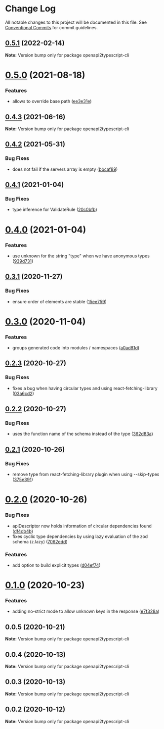 # Change Log

All notable changes to this project will be documented in this file.
See [Conventional Commits](https://conventionalcommits.org) for commit guidelines.

## [0.5.1](https://github.com/RedHatInsights/insights-common-typescript/compare/openapi2typescript-cli@0.5.0...openapi2typescript-cli@0.5.1) (2022-02-14)

**Note:** Version bump only for package openapi2typescript-cli





# [0.5.0](https://github.com/RedHatInsights/insights-common-typescript/compare/openapi2typescript-cli@0.4.3...openapi2typescript-cli@0.5.0) (2021-08-18)


### Features

* allows to override base path ([ee3e31e](https://github.com/RedHatInsights/insights-common-typescript/commit/ee3e31ee843f8fa216f4fdd9a22231b9640b5029))





## [0.4.3](https://github.com/RedHatInsights/insights-common-typescript/compare/openapi2typescript-cli@0.4.2...openapi2typescript-cli@0.4.3) (2021-06-16)

**Note:** Version bump only for package openapi2typescript-cli





## [0.4.2](https://github.com/RedHatInsights/insights-common-typescript/compare/openapi2typescript-cli@0.4.1...openapi2typescript-cli@0.4.2) (2021-05-31)


### Bug Fixes

* does not fail if the servers array is empty ([bbcaf89](https://github.com/RedHatInsights/insights-common-typescript/commit/bbcaf89242b9262c8a726436962eab138d3ed1ca))





## [0.4.1](https://github.com/RedHatInsights/insights-common-typescript/compare/openapi2typescript-cli@0.4.0...openapi2typescript-cli@0.4.1) (2021-01-04)


### Bug Fixes

* type inference for ValidateRule ([20c0bfb](https://github.com/RedHatInsights/insights-common-typescript/commit/20c0bfbedb8eb065d0dcf50f91cfe29afec1ec70))





# [0.4.0](https://github.com/RedHatInsights/insights-common-typescript/compare/openapi2typescript-cli@0.3.1...openapi2typescript-cli@0.4.0) (2021-01-04)


### Features

* use unknown for the string "type" when we have anonymous types ([939d731](https://github.com/RedHatInsights/insights-common-typescript/commit/939d731eefb395f74af6447d4bc426611d8d83a2))





## [0.3.1](https://github.com/RedHatInsights/insights-common-typescript/compare/openapi2typescript-cli@0.3.0...openapi2typescript-cli@0.3.1) (2020-11-27)


### Bug Fixes

* ensure order of elements are stable ([15ee759](https://github.com/RedHatInsights/insights-common-typescript/commit/15ee7598255f48667f43f7e46aa5003ea9f579be))





# [0.3.0](https://github.com/RedHatInsights/insights-common-typescript/compare/openapi2typescript-cli@0.2.3...openapi2typescript-cli@0.3.0) (2020-11-04)


### Features

* groups generated code into modules / namespaces ([a0ad81d](https://github.com/RedHatInsights/insights-common-typescript/commit/a0ad81d5fe3e223eb164f28d5a3723349b3b8f05))





## [0.2.3](https://github.com/RedHatInsights/insights-common-typescript/compare/openapi2typescript-cli@0.2.2...openapi2typescript-cli@0.2.3) (2020-10-27)


### Bug Fixes

* fixes a bug when having circular types and using react-fetching-library ([03a6cd2](https://github.com/RedHatInsights/insights-common-typescript/commit/03a6cd2ea00d7c2382fe9ca457858a8c21235fff))





## [0.2.2](https://github.com/RedHatInsights/insights-common-typescript/compare/openapi2typescript-cli@0.2.1...openapi2typescript-cli@0.2.2) (2020-10-27)


### Bug Fixes

* uses the function name of the schema instead of the type ([362d83a](https://github.com/RedHatInsights/insights-common-typescript/commit/362d83a6d702faaffbf0056f62f73dffb6543333))





## [0.2.1](https://github.com/RedHatInsights/insights-common-typescript/compare/openapi2typescript-cli@0.2.0...openapi2typescript-cli@0.2.1) (2020-10-26)


### Bug Fixes

* remove type from react-fetching-library plugin when using --skip-types ([375e391](https://github.com/RedHatInsights/insights-common-typescript/commit/375e391ef22ddead5d282560eef5742758e0a3aa))





# [0.2.0](https://github.com/RedHatInsights/insights-common-typescript/compare/openapi2typescript-cli@0.1.0...openapi2typescript-cli@0.2.0) (2020-10-26)


### Bug Fixes

* apiDescriptor now holds information of circular dependencies found ([df4db4b](https://github.com/RedHatInsights/insights-common-typescript/commit/df4db4bfc7b3f02185e64fbcdc8d71e1f47f8615))
* fixes cyclic type dependencies by using lazy evaluation of the zod schema (z.lazy) ([7062edd](https://github.com/RedHatInsights/insights-common-typescript/commit/7062eddd59399f1cfd19d7b49fc9f5c548fbc0d1))


### Features

* add option to build explicit types ([d04ef74](https://github.com/RedHatInsights/insights-common-typescript/commit/d04ef74dd6b8ec09d9d9704f5e4fe24be9201dd3))





# [0.1.0](https://github.com/RedHatInsights/insights-common-typescript/compare/openapi2typescript-cli@0.0.5...openapi2typescript-cli@0.1.0) (2020-10-23)


### Features

* adding no-strict mode to allow unknown keys in the response ([e7f328a](https://github.com/RedHatInsights/insights-common-typescript/commit/e7f328a8395e8a08b70926427faf22b0b883457d))





## 0.0.5 (2020-10-21)

**Note:** Version bump only for package openapi2typescript-cli





## 0.0.4 (2020-10-13)

**Note:** Version bump only for package openapi2typescript-cli





## 0.0.3 (2020-10-13)

**Note:** Version bump only for package openapi2typescript-cli





## 0.0.2 (2020-10-12)

**Note:** Version bump only for package openapi2typescript-cli
